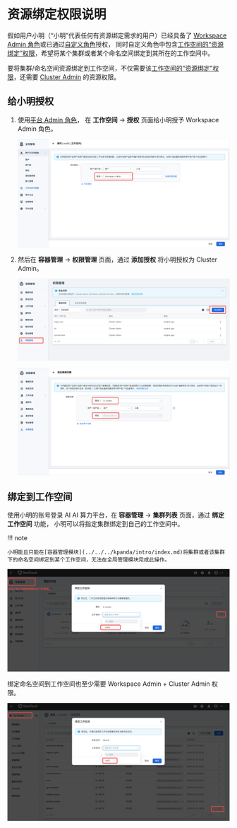 # 资源绑定权限说明

假如用户小明（“小明”代表任何有资源绑定需求的用户）已经具备了
[Workspace Admin 角色](../access-control/role.md#_4)或已通过[自定义角色](../access-control/custom-role.md)授权，
同时自定义角色中包含[工作空间的“资源绑定”权限](./ws-permission.md#_3)，希望将某个集群或者某个命名空间绑定到其所在的工作空间中。

要将集群/命名空间资源绑定到工作空间，不仅需要该[工作空间的“资源绑定”权限](./ws-permission.md#_3)，还需要
[Cluster Admin](../../../kpanda/user-guide/permissions/permission-brief.md#cluster-admin) 的资源权限。

## 给小明授权

1. 使用[平台 Admin 角色](../access-control/role.md#_2)，
   在 **工作空间** -> **授权** 页面给小明授予 Workspace Admin 角色。

    ![资源绑定](../../images/wsbind1.png)

1. 然后在 **容器管理** -> **权限管理** 页面，通过 **添加授权** 将小明授权为 Cluster Admin。

    ![集群授权1](../../images/wsbind2.png)

    ![集群授权2](../../images/wsbind3.png)

## 绑定到工作空间

使用小明的账号登录 AI AI 算力平台，在 **容器管理** -> **集群列表** 页面，通过 **绑定工作空间** 功能，
小明可以将指定集群绑定到自己的工作空间中。

!!! note

    小明能且只能在[容器管理模块](../../../kpanda/intro/index.md)将集群或者该集群下的命名空间绑定到某个工作空间，无法在全局管理模块完成此操作。

![cluster绑定](../../images/wsbind4.png)

绑定命名空间到工作空间也至少需要 Workspace Admin + Cluster Admin 权限。

![ns绑定](../../images/wsbind5.png)

